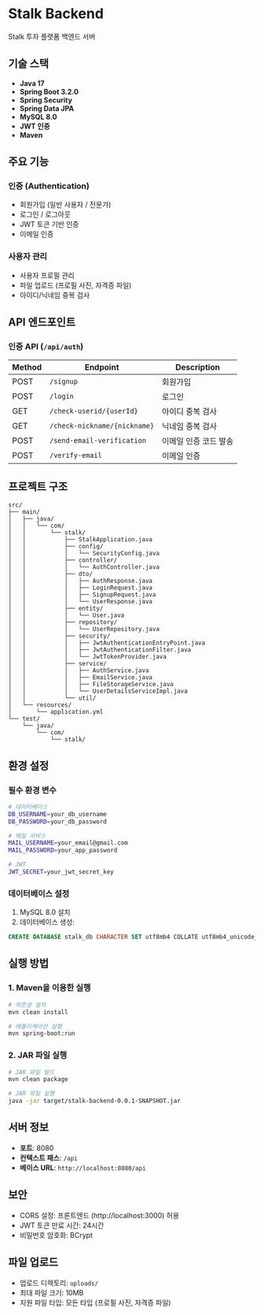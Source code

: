 # Stalk Backend

Stalk 투자 플랫폼 백엔드 서버

## 기술 스택

- **Java 17**
- **Spring Boot 3.2.0**
- **Spring Security**
- **Spring Data JPA**
- **MySQL 8.0**
- **JWT 인증**
- **Maven**

## 주요 기능

### 인증 (Authentication)
- 회원가입 (일반 사용자 / 전문가)
- 로그인 / 로그아웃
- JWT 토큰 기반 인증
- 이메일 인증

### 사용자 관리
- 사용자 프로필 관리
- 파일 업로드 (프로필 사진, 자격증 파일)
- 아이디/닉네임 중복 검사

## API 엔드포인트

### 인증 API (`/api/auth`)

| Method | Endpoint | Description |
|--------|----------|-------------|
| POST | `/signup` | 회원가입 |
| POST | `/login` | 로그인 |
| GET | `/check-userid/{userId}` | 아이디 중복 검사 |
| GET | `/check-nickname/{nickname}` | 닉네임 중복 검사 |
| POST | `/send-email-verification` | 이메일 인증 코드 발송 |
| POST | `/verify-email` | 이메일 인증 |

## 프로젝트 구조

```
src/
├── main/
│   ├── java/
│   │   └── com/
│   │       └── stalk/
│   │           ├── StalkApplication.java
│   │           ├── config/
│   │           │   └── SecurityConfig.java
│   │           ├── controller/
│   │           │   └── AuthController.java
│   │           ├── dto/
│   │           │   ├── AuthResponse.java
│   │           │   ├── LoginRequest.java
│   │           │   ├── SignupRequest.java
│   │           │   └── UserResponse.java
│   │           ├── entity/
│   │           │   └── User.java
│   │           ├── repository/
│   │           │   └── UserRepository.java
│   │           ├── security/
│   │           │   ├── JwtAuthenticationEntryPoint.java
│   │           │   ├── JwtAuthenticationFilter.java
│   │           │   └── JwtTokenProvider.java
│   │           ├── service/
│   │           │   ├── AuthService.java
│   │           │   ├── EmailService.java
│   │           │   ├── FileStorageService.java
│   │           │   └── UserDetailsServiceImpl.java
│   │           └── util/
│   └── resources/
│       └── application.yml
└── test/
    └── java/
        └── com/
            └── stalk/
```

## 환경 설정

### 필수 환경 변수

```bash
# 데이터베이스
DB_USERNAME=your_db_username
DB_PASSWORD=your_db_password

# 메일 서비스
MAIL_USERNAME=your_email@gmail.com
MAIL_PASSWORD=your_app_password

# JWT
JWT_SECRET=your_jwt_secret_key
```

### 데이터베이스 설정

1. MySQL 8.0 설치
2. 데이터베이스 생성:
```sql
CREATE DATABASE stalk_db CHARACTER SET utf8mb4 COLLATE utf8mb4_unicode_ci;
```

## 실행 방법

### 1. Maven을 이용한 실행

```bash
# 의존성 설치
mvn clean install

# 애플리케이션 실행
mvn spring-boot:run
```

### 2. JAR 파일 실행

```bash
# JAR 파일 빌드
mvn clean package

# JAR 파일 실행
java -jar target/stalk-backend-0.0.1-SNAPSHOT.jar
```

## 서버 정보

- **포트**: 8080
- **컨텍스트 패스**: `/api`
- **베이스 URL**: `http://localhost:8080/api`

## 보안

- CORS 설정: 프론트엔드 (http://localhost:3000) 허용
- JWT 토큰 만료 시간: 24시간
- 비밀번호 암호화: BCrypt

## 파일 업로드

- 업로드 디렉토리: `uploads/`
- 최대 파일 크기: 10MB
- 지원 파일 타입: 모든 타입 (프로필 사진, 자격증 파일) 